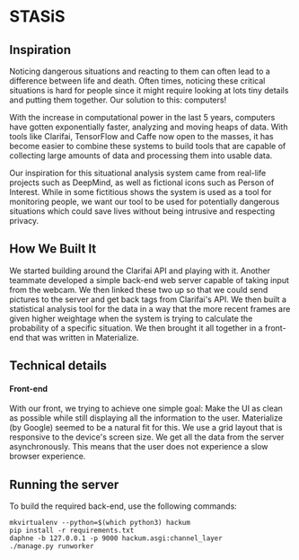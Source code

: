 # STASiS

## Inspiration
Noticing dangerous situations and reacting to them can often lead to a difference between life and death. Often times, noticing these critical situations is hard for people since it might require looking at lots tiny details and putting them together. Our solution to this: computers!

With the increase in computational power in the last 5 years, computers have gotten exponentially faster, analyzing and moving heaps of data. With tools like Clarifai, TensorFlow and Caffe now open to the masses, it has become easier to combine these systems to build tools that are capable of collecting large amounts of data and processing them into usable data.

Our inspiration for this situational analysis system came from real-life projects such as DeepMind, as well as fictional icons such as Person of Interest. While in some fictitious shows the system is used as a tool for monitoring people, we want our tool to be used for potentially dangerous situations which could save lives without being intrusive and respecting privacy.

## How We Built It
We started building around the Clarifai API and playing with it. Another teammate developed a simple back-end web server capable of taking input from the webcam. We then linked these two up so that we could send pictures to the server and get back tags from Clarifai's API. We then built a statistical analysis tool for the data in a way that the more recent frames are given higher weightage when the system is trying to calculate the probability of a specific situation. We then brought it all together in a front-end that was written in Materialize. 

## Technical details
#### Front-end
With our front, we trying to achieve one simple goal: Make the UI as clean as possible while still displaying all the information to the user. Materialize (by Google) seemed to be a natural fit for this. We use a grid layout that is responsive to the device's screen size. We get all the data from the server asynchronously. This means that the user does not experience a slow browser experience.


## Running the server
To build the required back-end, use the following commands:
```
mkvirtualenv --python=$(which python3) hackum
pip install -r requirements.txt
daphne -b 127.0.0.1 -p 9000 hackum.asgi:channel_layer
./manage.py runworker
```
